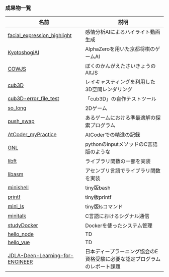 ### 成果物一覧

| 名前 | 説明 |
| ---- | ---- |
| [facial_expression_highlight](https://github.com/king-of-hackathon/facial_expression_highlight) | 感情分析AIによるハイライト動画生成 |
| [KyotoshogiAI](https://github.com/RIshimoto/KyotoshogiAI) | AlphaZeroを用いた京都将棋のゲームAI |
| [COWJS](https://github.com/RIshimoto/COWJS) | ぼくのかんがえたさいきょうのAltJS |
| [cub3D](https://github.com/RIshimoto/cub3D) | レイキャスティングを利用した3D空間レンダリング |
| [cub3D-error_file_test](https://github.com/RIshimoto/cub3D-error_file_test) | 「cub3D」の自作テストツール |
| [so_long](https://github.com/RIshimoto/so_long) | 2Dゲーム |
| [push_swap](https://github.com/RIshimoto/push_swap) | あるゲームにおける準最適解の探索プログラム |
| [AtCoder_myPractice](https://github.com/RIshimoto/AtCoder_myPractice) | AtCoderでの精進の記録 |
| [GNL](https://github.com/RIshimoto/GNL) | pythonのinputメソッドのC言語版のような |
| [libft](https://github.com/RIshimoto/libft) | ライブラリ関数の一部を実装 |
| [libasm](https://github.com/RIshimoto/libasm) | アセンブリ言語でライブラリ関数を実装 |
| [minishell](https://github.com/RIshimoto/minishell) |  tiny版bash | 
| [printf](https://github.com/RIshimoto/printf) | tiny版printf |
| [mini_ls](https://github.com/RIshimoto/mini_ls) | tiny版lsコマンド |
| [minitalk](https://github.com/RIshimoto/minitalk) | C言語におけるシグナル通信 |
| [studyDocker](https://github.com/RIshimoto/StudyDocker) | Dockerを使ったシステム管理 |
| [hello_node](https://github.com/RIshimoto/hello_node) | TD |
| [hello_vue](https://github.com/RIshimoto/hello_vue) | TD |
| [JDLA-Deep-Learning-for-ENGINEER](https://github.com/RIshimoto/JDLA-Deep-Learning-for-ENGINEER) | 日本ディープラーニング協会のE資格受験に必要な認定プログラムのレポート課題 |
